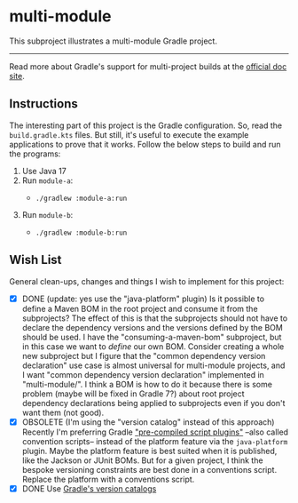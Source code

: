 # multi-module

This subproject illustrates a multi-module Gradle project.

---

Read more about Gradle's support for multi-project builds at the [official doc site](https://docs.gradle.org/current/userguide/kotlin_dsl.html#sec:multi_project_builds).


## Instructions

The interesting part of this project is the Gradle configuration. So, read the `build.gradle.kts` files. But still, it's
useful to execute the example applications to prove that it works. Follow the below steps to build and run the programs:

1. Use Java 17
2. Run `module-a`:
   * ```shell
     ./gradlew :module-a:run
     ```
3. Run `module-b`:
   * ```shell
     ./gradlew :module-b:run
     ```


## Wish List

General clean-ups, changes and things I wish to implement for this project:

* [x] DONE (update: yes use the "java-platform" plugin) Is it possible to define a Maven BOM in the root project and consume it from the subprojects? The effect of this is
  that the subprojects should not have to declare the dependency versions and the versions defined by the BOM should be
  used. I have the "consuming-a-maven-bom" subproject, but in this case we want to *define* our own BOM. Consider creating a
  whole new subproject but I figure that the "common dependency version declaration" use case is almost universal for
  multi-module projects, and I want "common dependency version declaration" implemented in "multi-module/". I think a BOM
  is how to do it because there is some problem (maybe will be fixed in Gradle 7?) about root project dependency declarations
  being applied to subprojects even if you don't want them (not good).
* [x] OBSOLETE (I'm using the "version catalog" instead of this approach) Recently I'm preferring Gradle ["pre-compiled script plugins"](https://github.com/dgroomes/http-client-server-playground/blob/main/buildSrc/src/main/kotlin/common.gradle.kts)
  –also called convention scripts– instead of the platform feature via the `java-platform` plugin. Maybe the platform
  feature is best suited when it is published, like the Jackson or JUnit BOMs. But for a given project, I think the
  bespoke versioning constraints are best done in a conventions script. Replace the platform with a conventions script. 
* [x] DONE Use [Gradle's version catalogs](https://docs.gradle.org/current/userguide/platforms.html#sub:version-catalog)

